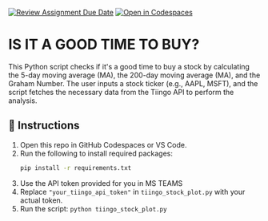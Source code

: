 [![Review Assignment Due Date](https://classroom.github.com/assets/deadline-readme-button-22041afd0340ce965d47ae6ef1cefeee28c7c493a6346c4f15d667ab976d596c.svg)](https://classroom.github.com/a/9x6qoLrK)
[![Open in Codespaces](https://classroom.github.com/assets/launch-codespace-2972f46106e565e64193e422d61a12cf1da4916b45550586e14ef0a7c637dd04.svg)](https://classroom.github.com/open-in-codespaces?assignment_repo_id=19374584)
# IS IT A GOOD TIME TO BUY?

This Python script checks if it's a good time to buy a stock by calculating the 5-day moving average (MA), the 200-day moving average (MA), and the Graham Number. The user inputs a stock ticker (e.g., AAPL, MSFT), and the script fetches the necessary data from the Tiingo API to perform the analysis.


## 🚀 Instructions

1. Open this repo in GitHub Codespaces or VS Code.
2. Run the following to install required packages:
   ```bash
   pip install -r requirements.txt
3. Use the API token provided for you in MS TEAMS
4. Replace `"your_tiingo_api_token"` in `tiingo_stock_plot.py` with your actual token.
5. Run the script: `python tiingo_stock_plot.py`
